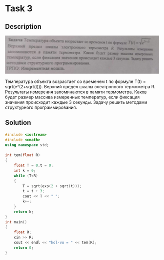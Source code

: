 # Task 3

## Description

![Description](3_description.png)

Температура объекта возрастает со временем t по формуле Т(t) = sqrt(e^(2+sqrt(t))). Верхний предел шкалы электронного термометра R. Результаты измерения запоминаются в памяти термометра. Каков будет размер массива измеренных температур, если фиксация значения происходит каждые 3 секунды. Задачу решить методами структурного программирования.

## Solution

```C++
#include <iostream>
#include <cmath>
using namespace std;

int tem(float R)
{
	float T = 0,t = 0;
	int k = 0;
	while (T<R)
	{
		T = sqrt(exp(2 + sqrt(t)));
		t = t + 3;
		cout << T << " ";
		k++;
	}
	return k;
}
int main()
{
	float R;
	cin >> R;
	cout << endl << "kol-vo = " << tem(R);
	return 0;
}
```